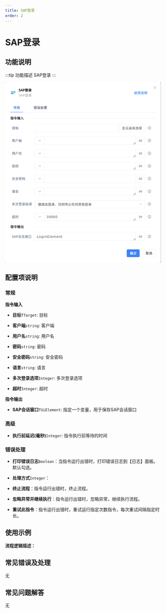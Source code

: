 ```yaml
---
title: SAP登录
order: 2
---
```


# SAP登录

## 功能说明

:::tip 功能描述
SAP登录
:::

![SAP登录](../../../assets/SAP登录_command.png)

## 配置项说明

### 常规

**指令输入**

- **目标**`TTarget`: 目标

- **客户端**`string`: 客户端

- **用户名**`string`: 用户名

- **密码**`string`: 密码

- **安全密码**`string`: 安全密码

- **语言**`string`: 语言

- **多次登录选项**`Integer`: 多次登录选项

- **超时**`Integer`: 超时


**指令输出**

- **SAP会话窗口**`TUiElement`: 指定一个变量，用于保存SAP会话窗口

### 高级

- **执行前延迟(毫秒)**`Integer`: 指令执行前等待的时间

### 错误处理

- **打印错误日志**`Boolean`：当指令运行出错时，打印错误日志到【日志】面板。默认勾选。

- **处理方式**`Integer`：

 - **终止流程**：指令运行出错时，终止流程。

 - **忽略异常并继续执行**：指令运行出错时，忽略异常，继续执行流程。

 - **重试此指令**：指令运行出错时，重试运行指定次数指令，每次重试间隔指定时长。

## 使用示例

**流程逻辑描述：** 

## 常见错误及处理

无

## 常见问题解答

无

